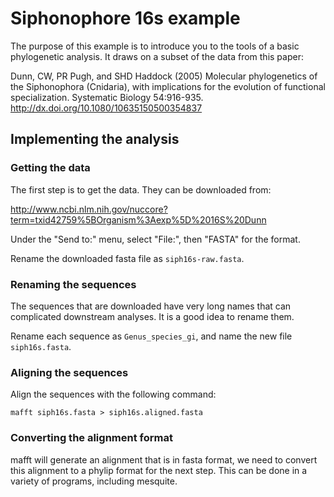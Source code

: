 # Siphonophore 16s example

The purpose of this example is to introduce you to the tools of a basic
phylogenetic analysis. It draws on a subset of the data from this paper:

Dunn, CW, PR Pugh, and SHD Haddock (2005) Molecular phylogenetics of the 
Siphonophora (Cnidaria), with implications for the evolution of functional 
specialization. Systematic Biology 54:916-935.
http://dx.doi.org/10.1080/10635150500354837

## Implementing the analysis

### Getting the data

The first step is to get the data. They can be downloaded from:

http://www.ncbi.nlm.nih.gov/nuccore?term=txid42759%5BOrganism%3Aexp%5D%2016S%20Dunn

Under the "Send to:" menu, select "File:", then "FASTA" for the format.

Rename the downloaded fasta file as `siph16s-raw.fasta`.

### Renaming the sequences

The sequences that are downloaded have very long names that can complicated 
downstream analyses. It is a good idea to rename them. 

Rename each sequence as `Genus_species_gi`, and name the new file 
`siph16s.fasta`.

### Aligning the sequences

Align the sequences with the following command:

    mafft siph16s.fasta > siph16s.aligned.fasta
    
### Converting the alignment format

mafft will generate an alignment that is in fasta format, we need to convert 
this alignment to a phylip format for the next step. This can be done in 
a variety of programs, including mesquite.

